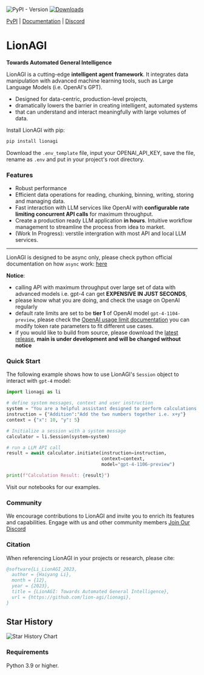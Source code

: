 ![PyPI - Version](https://img.shields.io/pypi/v/lionagi?labelColor=233476aa&color=231fc935) [![Downloads](https://static.pepy.tech/badge/lionagi/week)](https://pepy.tech/project/lionagi)

[PyPI](https://pypi.org/project/lionagi/) | [Documentation](https://lionagi.readthedocs.io/en/latest/) | [Discord](https://discord.gg/7RGWqpSxze)

  
# LionAGI
**Towards Automated General Intelligence**


LionAGI is a cutting-edge **intelligent agent framework**. It integrates data manipulation with advanced machine learning tools, such as Large Language Models (i.e. OpenAI's GPT). 
- Designed for data-centric, production-level projects,
- dramatically lowers the barrier in creating intelligent, automated systems
- that can understand and interact meaningfully with large volumes of data. 

Install LionAGI with pip:

```bash
pip install lionagi
```
Download the `.env_template` file, input your OPENAI_API_KEY, save the file, rename as `.env` and put in your project's root directory. 

### Features

- Robust performance
- Efficient data operations for reading, chunking, binning, writing, storing and managing data.
- Fast interaction with LLM services like OpenAI with **configurable rate limiting concurrent API calls** for maximum throughput. 
- Create a production ready LLM application **in hours**. Intuitive workflow management to streamline the process from idea to market.
- (Work In Progress): verstile intergration with most API and local LLM services.  

---
LionAGI is designed to be async only, please check python official documentation on how `async` work: [here](https://docs.python.org/3/library/asyncio.html)


**Notice**: 
* calling API with maximum throughput over large set of data with advanced models i.e. gpt-4 can get **EXPENSIVE IN JUST SECONDS**,
* please know what you are doing, and check the usage on OpenAI regularly
* default rate limits are set to be **tier 1** of OpenAI model `gpt-4-1104-preview`, please check the [OpenAI usage limit documentation](https://platform.openai.com/docs/guides/rate-limits?context=tier-free) you can modify token rate parameters to fit different use cases.
* if you would like to build from source, please download the [latest release](https://github.com/lion-agi/lionagi/releases),  **main is under development and will be changed without notice**


### Quick Start

The following example shows how to use LionAGI's `Session` object to interact with `gpt-4` model:

```python
import lionagi as li

# define system messages, context and user instruction
system = "You are a helpful assistant designed to perform calculations."
instruction = {"Addition":"Add the two numbers together i.e. x+y"}
context = {"x": 10, "y": 5}

# Initialize a session with a system message
calculator = li.Session(system=system)

# run a LLM API call
result = await calculator.initiate(instruction=instruction,
                                   context=context,
                                   model="gpt-4-1106-preview")

print(f"Calculation Result: {result}")
```

Visit our notebooks for our examples. 

### Community

We encourage contributions to LionAGI and invite you to enrich its features and capabilities. Engage with us and other community members [Join Our Discord](https://discord.gg/7RGWqpSxze)

### Citation

When referencing LionAGI in your projects or research, please cite:

```bibtex
@software{Li_LionAGI_2023,
  author = {Haiyang Li},
  month = {12},
  year = {2023},
  title = {LionAGI: Towards Automated General Intelligence},
  url = {https://github.com/lion-agi/lionagi},
}
```

## Star History
![Star History Chart](https://api.star-history.com/svg?repos=lion-agi/lionagi&type=Date)

### Requirements
Python 3.9 or higher. 


